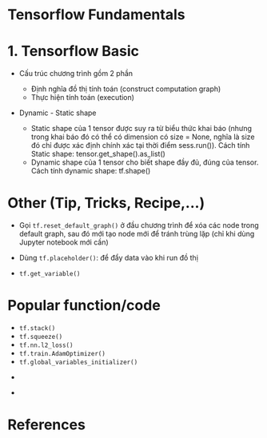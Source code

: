 Tensorflow Fundamentals
======================

# 1. Tensorflow Basic

* Cấu trúc chương trình gồm 2 phần
	* Định nghĩa đồ thị tính toán (construct computation graph)
	* Thực hiện tính toán (execution)

* Dynamic - Static shape
	* Static shape của 1 tensor được suy ra từ biểu thức khai báo (nhưng trong khai báo đó có thể có dimension có size = None, nghĩa là size đó chỉ được xác định chính xác tại thời điểm sess.run()). Cách tính Static shape: tensor.get_shape().as_list()
	* Dynamic shape của 1 tensor cho biết shape đầy đủ, đúng của tensor. Cách tính dynamic shape: tf.shape()

# Other (Tip, Tricks, Recipe,...)

* Gọi ``tf.reset_default_graph()`` ở đầu chương trình để xóa các node trong default graph, sau đó mới tạo node mới để tránh trùng lặp (chỉ khi dùng Jupyter notebook mới cần)

* Dùng ``tf.placeholder()``: để đẩy data vào khi run đồ thị

* ``tf.get_variable()``

# Popular function/code

* ``tf.stack()``
* ``tf.squeeze()``
* ``tf.nn.l2_loss()``
* ``tf.train.AdamOptimizer()``
* ``tf.global_variables_initializer()``
* ````
* ````


# References